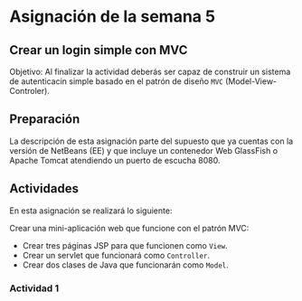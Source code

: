 # Asignación de la semana 5

## Crear un login simple con MVC

Objetivo: Al finalizar la actividad deberás ser capaz de construir un sistema de autenticacin simple basado en el patrón de diseño `MVC` (Model-View-Controler).

## Preparación
La descripción de esta asignación parte del supuesto que ya cuentas con la versión de NetBeans (EE) y que incluye un contenedor Web GlassFish o Apache Tomcat atendiendo un puerto de escucha 8080.

## Actividades

En esta asignación se realizará lo siguiente:

Crear una mini-aplicación web que funcione con el patrón MVC:
- Crear tres páginas JSP para que funcionen como `View`.
- Crear un servlet que funcionará como `Controller`.
- Crear dos clases de Java que funcionarán como `Model`.

### Actividad 1
